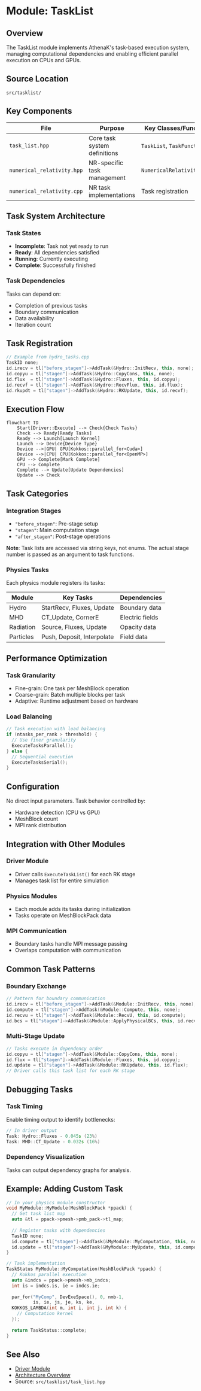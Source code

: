 # Module: TaskList

## Overview
The TaskList module implements AthenaK's task-based execution system, managing computational dependencies and enabling efficient parallel execution on CPUs and GPUs.

## Source Location
`src/tasklist/`

## Key Components

| File | Purpose | Key Classes/Functions |
|------|---------|----------------------|
| `task_list.hpp` | Core task system definitions | `TaskList`, `TaskFunction` |
| `numerical_relativity.hpp` | NR-specific task management | `NumericalRelativityTasks` |
| `numerical_relativity.cpp` | NR task implementations | Task registration |

## Task System Architecture

### Task States
- **Incomplete**: Task not yet ready to run
- **Ready**: All dependencies satisfied
- **Running**: Currently executing
- **Complete**: Successfully finished

### Task Dependencies
Tasks can depend on:
- Completion of previous tasks
- Boundary communication
- Data availability
- Iteration count

## Task Registration

```cpp
// Example from hydro_tasks.cpp
TaskID none;
id.irecv = tl["before_stagen"]->AddTask(&Hydro::InitRecv, this, none);
id.copyu = tl["stagen"]->AddTask(&Hydro::CopyCons, this, none);
id.flux  = tl["stagen"]->AddTask(&Hydro::Fluxes, this, id.copyu);
id.recvf = tl["stagen"]->AddTask(&Hydro::RecvFlux, this, id.flux);
id.rkupdt = tl["stagen"]->AddTask(&Hydro::RKUpdate, this, id.recvf);
```

## Execution Flow

```{mermaid}
flowchart TD
    Start[Driver::Execute] --> Check{Check Tasks}
    Check --> Ready[Ready Tasks]
    Ready --> Launch[Launch Kernel]
    Launch --> Device{Device Type}
    Device -->|GPU| GPU[Kokkos::parallel_for<Cuda>]
    Device -->|CPU| CPU[Kokkos::parallel_for<OpenMP>]
    GPU --> Complete[Mark Complete]
    CPU --> Complete
    Complete --> Update[Update Dependencies]
    Update --> Check
```

## Task Categories

### Integration Stages
- `"before_stagen"`: Pre-stage setup
- `"stagen"`: Main computation stage
- `"after_stagen"`: Post-stage operations

**Note**: Task lists are accessed via string keys, not enums. The actual stage number is passed as an argument to task functions.

### Physics Tasks
Each physics module registers its tasks:

| Module | Key Tasks | Dependencies |
|--------|-----------|--------------|
| Hydro | StartRecv, Fluxes, Update | Boundary data |
| MHD | CT_Update, CornerE | Electric fields |
| Radiation | Source, Fluxes, Update | Opacity data |
| Particles | Push, Deposit, Interpolate | Field data |

## Performance Optimization

### Task Granularity
- Fine-grain: One task per MeshBlock operation
- Coarse-grain: Batch multiple blocks per task
- Adaptive: Runtime adjustment based on hardware

### Load Balancing
```cpp
// Task execution with load balancing
if (ntasks_per_rank > threshold) {
  // Use finer granularity
  ExecuteTasksParallel();
} else {
  // Sequential execution
  ExecuteTasksSerial();
}
```

## Configuration

No direct input parameters. Task behavior controlled by:
- Hardware detection (CPU vs GPU)
- MeshBlock count
- MPI rank distribution

## Integration with Other Modules

### Driver Module
- Driver calls `ExecuteTaskList()` for each RK stage
- Manages task list for entire simulation

### Physics Modules
- Each module adds its tasks during initialization
- Tasks operate on MeshBlockPack data

### MPI Communication
- Boundary tasks handle MPI message passing
- Overlaps computation with communication

## Common Task Patterns

### Boundary Exchange
```cpp
// Pattern for boundary communication
id.irecv = tl["before_stagen"]->AddTask(&Module::InitRecv, this, none);
id.compute = tl["stagen"]->AddTask(&Module::Compute, this, none);
id.recvu = tl["stagen"]->AddTask(&Module::RecvU, this, id.compute);
id.bcs = tl["stagen"]->AddTask(&Module::ApplyPhysicalBCs, this, id.recvu);
```

### Multi-Stage Update
```cpp
// Tasks execute in dependency order
id.copyu = tl["stagen"]->AddTask(&Module::CopyCons, this, none);
id.flux = tl["stagen"]->AddTask(&Module::Fluxes, this, id.copyu);
id.update = tl["stagen"]->AddTask(&Module::RKUpdate, this, id.flux);
// Driver calls this task list for each RK stage
```

## Debugging Tasks

### Task Timing
Enable timing output to identify bottlenecks:
```cpp
// In driver output
Task: Hydro::Fluxes - 0.045s (23%)
Task: MHD::CT_Update - 0.032s (16%)
```

### Dependency Visualization
Tasks can output dependency graphs for analysis.

## Example: Adding Custom Task

```cpp
// In your physics module constructor
void MyModule::MyModule(MeshBlockPack *ppack) {
  // Get task list map
  auto &tl = ppack->pmesh->pmb_pack->tl_map;
  
  // Register tasks with dependencies
  TaskID none;
  id.compute = tl["stagen"]->AddTask(&MyModule::MyComputation, this, none);
  id.update = tl["stagen"]->AddTask(&MyModule::MyUpdate, this, id.compute);
}

// Task implementation
TaskStatus MyModule::MyComputation(MeshBlockPack *ppack) {
  // Kokkos parallel execution
  auto &indcs = ppack->pmesh->mb_indcs;
  int is = indcs.is, ie = indcs.ie;
  
  par_for("MyComp", DevExeSpace(), 0, nmb-1,
          is, ie, js, je, ks, ke,
  KOKKOS_LAMBDA(int m, int i, int j, int k) {
    // Computation kernel
  });
  
  return TaskStatus::complete;
}
```

## See Also
- [Driver Module](driver.md)
- [Architecture Overview](../flowcharts/runtime.md)
- Source: `src/tasklist/task_list.hpp`
